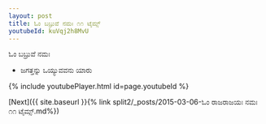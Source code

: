 ```yaml
---
layout: post
title: ಓಂ ಬಬ್ರುವೆ ನಮಃ ೧೧ ಟೈಮ್ಸ್
youtubeId: kuVqj2h8MvU
---
```

 
 
 ಓಂ ಬಬ್ರುವೆ ನಮಃ  
 
 -  ಜಗತ್ತನ್ನು ಒಯ್ಯುವವನು ಯಾರು 
 
  
 
  
 
 
 
 
 
 


{% include youtubePlayer.html id=page.youtubeId %}
 
[Next]({{ site.baseurl }}{% link  split2/_posts/2015-03-06-ಓಂ ರಾಜರಾಜಯಃ ನಮಃ ೧೧ ಟೈಮ್ಸ್.md%})
 
